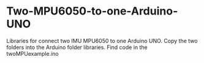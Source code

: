 # Two-MPU6050-to-one-Arduino-UNO
Libraries for connect two IMU MPU6050 to one Arduino UNO.
Copy the two folders into the Arduino folder libraries.
Find code in the twoMPUexample.ino
